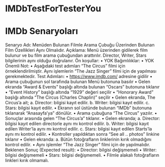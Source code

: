 # IMDbTestForTesterYou


# IMDb Senaryoları

Senaryo Adı: Menüden Bulunan Filmle Arama Çubuğu
Üzerinden Bulunan Film Özellikleri Aynı Olmalıdır.
Açıklama: Menü üzerinden gidilerek film bulunur ve bu film arama çubuğundan
arattırılır. Director, Writer, Stars bilgilerinin aynı olduğu doğrulanır.
Ön koşullar:
• YOK
Bağımlılıklar:
• YOK
Önemli Not:
• Aşağıdaki test adımları “The Circus” filmi için örneklendirilmiştir. Aynı
işlemlerin “The Jazz Singer” filmi için de yapılması gerekmektedir.
Test Adımları:
• https://www.imdb.com/ adresine gidilir
• Arama çubuğunun sol tarafında bulunan Menü butonuna basılır
• Gelen ekranda “Award & Events” başlığı altında bulunan “Oscars” butonuna
tıklanır
• “Event History” başlığı altında “1929” değeri seçilir
• “Honorary Award” başlığı altında “The Circus (Charles Chaplin)” seçilir
• Gelen ekranda, The Circus’a ait;
a. Director: bilgisi kayıt edilir.
b. Writer: bilgisi kayıt edilir.
c. Stars: bilgisi kayıt edilir.
• Ekranın sol üstünde bulunan “IMDb” butonuna tıklanarak “Anasayfa’ya”
dönülür.
• Arama çubuğuna “The Circus” yazılır.
• Sonuçlar arasında gelen “The Circus’a” tıklanır.
• Gelen ekranda;
a. Director: bilgisi kayıt edilen directorle aynı mı kontrol edilir.
b. Writer: bilgisi kayıt edilen Writer’la aynı mı kontrol edilir.
c. Stars: bilgisi kayıt edilen Starts’la aynı mı kontrol edilir.
• Kontroller yapıldıktan sonra “See all .. photos” linkine tıklanır
• Gelen ekranda:
a. Bütün fotoğrafların linklerinin kırık olmadığını kontrol edilir.
• Aynı işlemler “The Jazz Singer” filmi için de yapılmalıdır.
Beklenen Sonuç (Expected result):
• Director: bilgisi değişmemeli
• Writer: bilgisi değişmemeli
• Stars: bilgisi değişmemeli.
• Filmle alakalı fotoğrafların linkleri kırık olmamalı.
